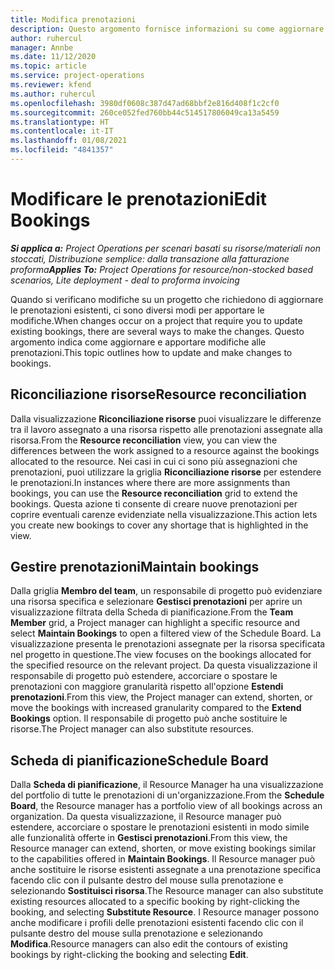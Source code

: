 ```yaml
---
title: Modifica prenotazioni
description: Questo argomento fornisce informazioni su come aggiornare e apportare modifiche alle prenotazioni.
author: ruhercul
manager: Annbe
ms.date: 11/12/2020
ms.topic: article
ms.service: project-operations
ms.reviewer: kfend
ms.author: ruhercul
ms.openlocfilehash: 3980df0608c387d47ad68bbf2e816d408f1c2cf0
ms.sourcegitcommit: 260ce052fed760bb44c514517806049ca13a5459
ms.translationtype: HT
ms.contentlocale: it-IT
ms.lasthandoff: 01/08/2021
ms.locfileid: "4841357"
---
```

# <a name="edit-bookings"></a><span data-ttu-id="b8cff-103">Modificare le prenotazioni</span><span class="sxs-lookup"><span data-stu-id="b8cff-103">Edit Bookings</span></span>

<span data-ttu-id="b8cff-104">_**Si applica a:** Project Operations per scenari basati su risorse/materiali non stoccati, Distribuzione semplice: dalla transazione alla fatturazione proforma_</span><span class="sxs-lookup"><span data-stu-id="b8cff-104">_**Applies To:** Project Operations for resource/non-stocked based scenarios, Lite deployment - deal to proforma invoicing_</span></span>


<span data-ttu-id="b8cff-105">Quando si verificano modifiche su un progetto che richiedono di aggiornare le prenotazioni esistenti, ci sono diversi modi per apportare le modifiche.</span><span class="sxs-lookup"><span data-stu-id="b8cff-105">When changes occur on a project that require you to update existing bookings, there are several ways to make the changes.</span></span> <span data-ttu-id="b8cff-106">Questo argomento indica come aggiornare e apportare modifiche alle prenotazioni.</span><span class="sxs-lookup"><span data-stu-id="b8cff-106">This topic outlines how to update and make changes to bookings.</span></span>

## <a name="resource-reconciliation"></a><span data-ttu-id="b8cff-107">Riconciliazione risorse</span><span class="sxs-lookup"><span data-stu-id="b8cff-107">Resource reconciliation</span></span>

<span data-ttu-id="b8cff-108">Dalla visualizzazione **Riconciliazione risorse** puoi visualizzare le differenze tra il lavoro assegnato a una risorsa rispetto alle prenotazioni assegnate alla risorsa.</span><span class="sxs-lookup"><span data-stu-id="b8cff-108">From the **Resource reconciliation** view, you can view the differences between the work assigned to a resource against the bookings allocated to the resource.</span></span> <span data-ttu-id="b8cff-109">Nei casi in cui ci sono più assegnazioni che prenotazioni, puoi utilizzare la griglia **Riconciliazione risorse** per estendere le prenotazioni.</span><span class="sxs-lookup"><span data-stu-id="b8cff-109">In instances where there are more assignments than bookings, you can use the **Resource reconciliation** grid to extend the bookings.</span></span> <span data-ttu-id="b8cff-110">Questa azione ti consente di creare nuove prenotazioni per coprire eventuali carenze evidenziate nella visualizzazione.</span><span class="sxs-lookup"><span data-stu-id="b8cff-110">This action lets you create new bookings to cover any shortage that is highlighted in the view.</span></span>

## <a name="maintain-bookings"></a><span data-ttu-id="b8cff-111">Gestire prenotazioni</span><span class="sxs-lookup"><span data-stu-id="b8cff-111">Maintain bookings</span></span>

<span data-ttu-id="b8cff-112">Dalla griglia **Membro del team**, un responsabile di progetto può evidenziare una risorsa specifica e selezionare **Gestisci prenotazioni** per aprire un visualizzazione filtrata della Scheda di pianificazione.</span><span class="sxs-lookup"><span data-stu-id="b8cff-112">From the **Team Member** grid, a Project manager can highlight a specific resource and select **Maintain Bookings** to open a filtered view of the Schedule Board.</span></span> <span data-ttu-id="b8cff-113">La visualizzazione presenta le prenotazioni assegnate per la risorsa specificata nel progetto in questione.</span><span class="sxs-lookup"><span data-stu-id="b8cff-113">The view focuses on the bookings allocated for the specified resource on the relevant project.</span></span> <span data-ttu-id="b8cff-114">Da questa visualizzazione il responsabile di progetto può estendere, accorciare o spostare le prenotazioni con maggiore granularità rispetto all'opzione **Estendi prenotazioni**.</span><span class="sxs-lookup"><span data-stu-id="b8cff-114">From this view, the Project manager can extend, shorten, or move the bookings with increased granularity compared to the **Extend Bookings** option.</span></span> <span data-ttu-id="b8cff-115">Il responsabile di progetto può anche sostituire le risorse.</span><span class="sxs-lookup"><span data-stu-id="b8cff-115">The Project manager can also substitute resources.</span></span>

## <a name="schedule-board"></a><span data-ttu-id="b8cff-116">Scheda di pianificazione</span><span class="sxs-lookup"><span data-stu-id="b8cff-116">Schedule Board</span></span>

<span data-ttu-id="b8cff-117">Dalla **Scheda di pianificazione**, il Resource Manager ha una visualizzazione del portfolio di tutte le prenotazioni di un'organizzazione.</span><span class="sxs-lookup"><span data-stu-id="b8cff-117">From the **Schedule Board**, the Resource manager has a portfolio view of all bookings across an organization.</span></span> <span data-ttu-id="b8cff-118">Da questa visualizzazione, il Resource manager può estendere, accorciare o spostare le prenotazioni esistenti in modo simile alle funzionalità offerte in **Gestisci prenotazioni**.</span><span class="sxs-lookup"><span data-stu-id="b8cff-118">From this view, the Resource manager can extend, shorten, or move existing bookings similar to the capabilities offered in **Maintain Bookings**.</span></span> <span data-ttu-id="b8cff-119">Il Resource manager può anche sostituire le risorse esistenti assegnate a una prenotazione specifica facendo clic con il pulsante destro del mouse sulla prenotazione e selezionando **Sostituisci risorsa**.</span><span class="sxs-lookup"><span data-stu-id="b8cff-119">The Resource manager can also substitute existing resources allocated to a specific booking by right-clicking the booking, and selecting **Substitute Resource**.</span></span> <span data-ttu-id="b8cff-120">I Resource manager possono anche modificare i profili delle prenotazioni esistenti facendo clic con il pulsante destro del mouse sulla prenotazione e selezionando **Modifica**.</span><span class="sxs-lookup"><span data-stu-id="b8cff-120">Resource managers can also edit the contours of existing bookings by right-clicking the booking and selecting **Edit**.</span></span>
